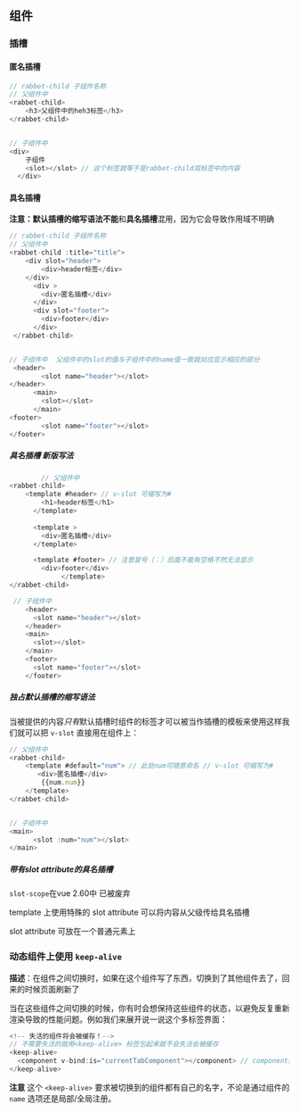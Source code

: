 ## 组件



### 插槽



#### 匿名插槽

```js
// rabbet-child 子组件名称
// 父组件中
<rabbet-child>
    <h3>父组件中的heh3标签</h3>
</rabbet-child>


// 子组件中
<div>
    子组件
    <slot></slot> // 这个标签就等于是rabbet-child双标签中的内容
  </div>
```





#### 具名插槽

**注意：**默认插槽的缩写语法**不能**和**具名插槽**混用，因为它会导致作用域不明确

```js
// rabbet-child 子组件名称
// 父组件中
<rabbet-child :title="title">
    <div slot="header">
        <div>header标签</div>
	</div>
      <div >
        <div>匿名插槽</div>
      </div>
      <div slot="footer">
        <div>footer</div>
      </div>
 </rabbet-child>


// 子组件中  父组件中的slot的值与子组件中的name值一致就对应显示相应的部分
 <header>
        <slot name="header"></slot>
</header>
      <main>
        <slot></slot>
      </main>
<footer>
        <slot name="footer"></slot>
</footer>
```



##### 具名插槽 新版写法

```js
		// 父组件中
<rabbet-child>
	<template #header> // v-slot 可缩写为#
        <h1>header标签</h1>
      </template>
      
      <template >
        <div>匿名插槽</div>
      </template>

      <template #footer> // 注意冒号（：）后面不能有空格不然无法显示
        <div>footer</div>
             </template>
</rabbet-child>

 // 子组件中
	<header>
      <slot name="header"></slot>
    </header>
    <main>
      <slot></slot>
    </main>
    <footer>
      <slot name="footer"></slot>
    </footer>
```

##### 独占默认插槽的缩写语法

 当被提供的内容*只有*默认插槽时组件的标签才可以被当作插槽的模板来使用这样我们就可以把 `v-slot` 直接用在组件上：

```js
// 父组件中
<rabbet-child>
    <template #default="num"> // 此处num可随意命名 // v-slot 可缩写为#
       <div>匿名插槽</div>
        {{num.num}}
    </template>
</rabbet-child>


// 子组件中
<main>
      <slot :num="num"></slot>
</main>
```



##### **带有slot attribute的具名插槽**

 `slot-scope`在vue 2.60中 已被废弃 

 template 上使用特殊的 slot attribute  可以将内容从父级传给具名插槽

slot attribute 可放在一个普通元素上





### 动态组件上使用 `keep-alive`

**描述**：在组件之间切换时，如果在这个组件写了东西，切换到了其他组件去了，回来的时候页面刷新了

当在这些组件之间切换的时候，你有时会想保持这些组件的状态，以避免反复重新渲染导致的性能问题。例如我们来展开说一说这个多标签界面：

```js
<!-- 失活的组件将会被缓存！-->
// 不需要失活的就用<keep-alive> 标签包起来就不会失活会被缓存
<keep-alive>
  <component v-bind:is="currentTabComponent"></component> // component组件名字
</keep-alive>
```

**注意** 这个 `<keep-alive>` 要求被切换到的组件都有自己的名字，不论是通过组件的 `name` 选项还是局部/全局注册。

